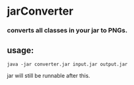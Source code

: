 # jarConverter
### converts all classes in your jar to PNGs.
## usage:
``` 
java -jar converter.jar input.jar output.jar  
```
jar will still be runnable after this.



